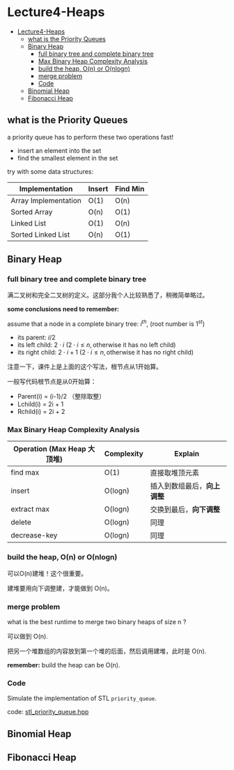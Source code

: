 # Lecture4-Heaps

- [Lecture4-Heaps](#lecture4-heaps)
  - [what is the Priority Queues](#what-is-the-priority-queues)
  - [Binary Heap](#binary-heap)
    - [full binary tree and complete binary tree](#full-binary-tree-and-complete-binary-tree)
    - [Max Binary Heap Complexity Analysis](#max-binary-heap-complexity-analysis)
    - [build the heap, O(n) or O(nlogn)](#build-the-heap-on-or-onlogn)
    - [merge problem](#merge-problem)
    - [Code](#code)
  - [Binomial Heap](#binomial-heap)
  - [Fibonacci Heap](#fibonacci-heap)

## what is the Priority Queues

a priority queue has to perform these two operations fast!

- insert an element into the set
- find the smallest element in the set

try with some data structures:

| Implementation       | Insert | Find Min |
|----------------------|--------|----------|
| Array Implementation | O(1)   | O(n)     |
| Sorted Array         | O(n)   | O(1)     |
| Linked List          | O(1)   | O(n)     |
| Sorted Linked List   | O(n)   | O(1)     |

## Binary Heap

### full binary tree and complete binary tree

满二叉树和完全二叉树的定义。这部分我个人比较熟悉了，稍微简单略过。

**some conclusions need to remember:**

assume that a node in a complete binary tree: $i^{th}$, (root number is $1^{st}$)

- its parent: $i/2$
- its left child: $2 \cdot i \ (2\cdot i \le n, \text{otherwise it has no left child})$
- its right child: $2 \cdot i + 1 \ (2\cdot i \le n, \text{otherwise it has no right child})$

注意一下，课件上是上面的这个写法，根节点从1开始算。

一般写代码根节点是从0开始算：
- Parent(i) = (i-1)/2 （整除取整）
- Lchild(i) = 2i + 1
- Rchild(i) = 2i + 2


### Max Binary Heap Complexity Analysis

| Operation (Max Heap 大顶堆)      | Complexity | Explain |
|----------------------|--------|-------|
| find max | O(1)   | 直接取堆顶元素 |
| insert         | O(logn)   |插入到数组最后，**向上调整**|
| extract max          | O(logn)   |交换到最后，**向下调整**|
| delete   | O(logn)   |同理|
| decrease-key| O(logn)|同理|


### build the heap, O(n) or O(nlogn)

可以O(n)建堆！这个很重要。

建堆要用向下调整建，才能做到 O(n)。

### merge problem

what is the best runtime to merge two binary heaps of size n ?


可以做到 O(n).

把另一个堆数组的内容放到第一个堆的后面，然后调用建堆，此时是 O(n).

**remember:** build the heap can be O(n).

### Code

Simulate the implementation of STL `priority_queue`.

code: [stl_priority_queue.hpp](./stl_priority_queue.hpp)

## Binomial Heap

## Fibonacci Heap